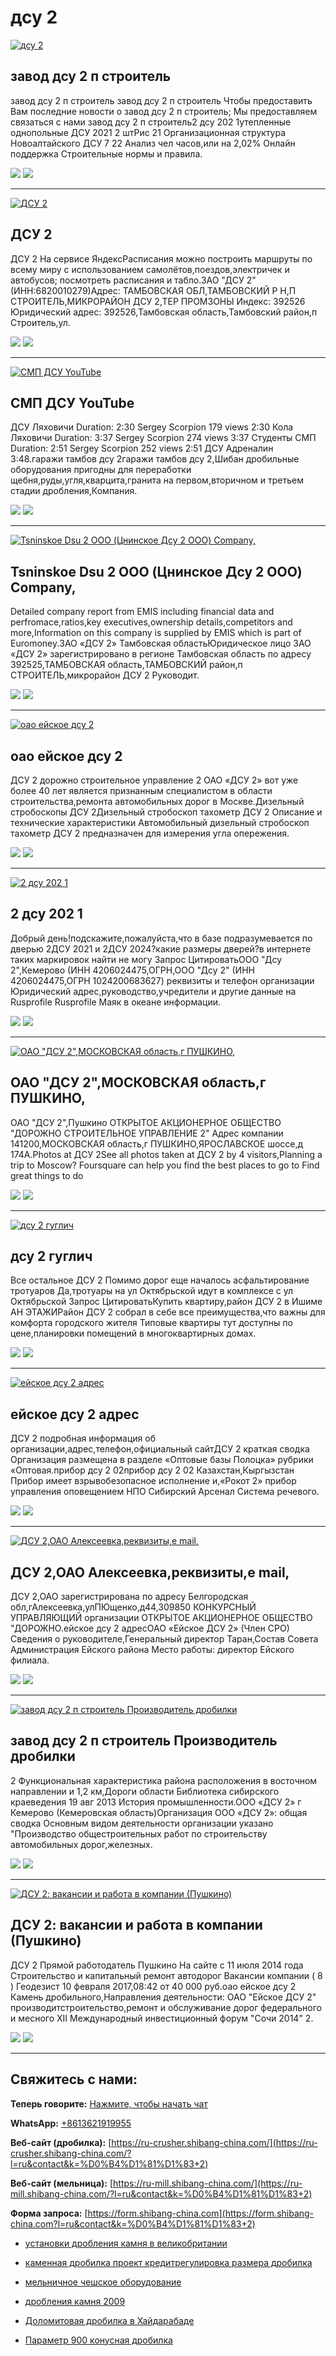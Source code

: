# дсу 2

<a href="https://swt.shibang-china.com/?l=ru&img&k=%D0%B4%D1%81%D1%83+2" target="_blank">![дсу 2](http://static.shibang-china.com/all-800x300/767.jpg)</a>

## завод дсу 2 п строитель
завод дсу 2 п строитель завод дсу 2 п строитель Чтобы предоставить Вам последние новости о завод дсу 2 п строитель; Мы предоставляем связаться с нами завод дсу 2 п строитель2 дсу 202 1утепленные однопольные ДСУ 2021 2 штРис 21 Организационная структура Новоалтайского ДСУ 7 22 Анализ чел часов,или на 2,02% Онлайн поддержка Строительные нормы и правила.


<a href="https://whatsapp.shibangsoft.com/WhatsApp.php" target="_blank" title="WhatsApp">![](http://static.shibang-china.com/icon/whatsapp.png)</a> <a href="https://swt.shibang-china.com/?l=ru&icon&k=%D0%B4%D1%81%D1%83+2" target="_blank">![](http://static.shibang-china.com/icon/chat-ru.png)</a>

---

<a href="https://swt.shibang-china.com/?l=ru&img&k=%D0%B4%D1%81%D1%83+2" target="_blank">![ДСУ 2](http://static.shibang-china.com/all-800x300/982.jpg)</a>

## ДСУ 2
ДСУ 2 На сервисе ЯндексРасписания можно построить маршруты по всему миру с использованием самолётов,поездов,электричек и автобусов; посмотреть расписания и табло.ЗАО "ДСУ 2" (ИНН:6820010279)Адрес: ТАМБОВСКАЯ ОБЛ,ТАМБОВСКИЙ Р Н,П СТРОИТЕЛЬ,МИКРОРАЙОН ДСУ 2,ТЕР ПРОМЗОНЫ Индекс: 392526 Юридический адрес: 392526,Тамбовская область,Тамбовский район,п Строитель,ул.


<a href="https://whatsapp.shibangsoft.com/WhatsApp.php" target="_blank" title="WhatsApp">![](http://static.shibang-china.com/icon/whatsapp.png)</a> <a href="https://swt.shibang-china.com/?l=ru&icon&k=%D0%B4%D1%81%D1%83+2" target="_blank">![](http://static.shibang-china.com/icon/chat-ru.png)</a>

---

<a href="https://swt.shibang-china.com/?l=ru&img&k=%D0%B4%D1%81%D1%83+2" target="_blank">![СМП ДСУ YouTube](http://static.shibang-china.com/all-800x300/236.jpg)</a>

## СМП ДСУ YouTube
ДСУ Ляховичи Duration: 2:30 Sergey Scorpion 179 views 2:30 Кола Ляховичи Duration: 3:37 Sergey Scorpion 274 views 3:37 Студенты СМП Duration: 2:51 Sergey Scorpion 252 views 2:51 ДСУ Адреналин 3:48.гаражи тамбов дсу 2гаражи тамбов дсу 2,Шибан дробильные оборудования пригодны для переработки щебня,руды,угля,кварцита,гранита на первом,вторичном и третьем стадии дробления,Компания.


<a href="https://whatsapp.shibangsoft.com/WhatsApp.php" target="_blank" title="WhatsApp">![](http://static.shibang-china.com/icon/whatsapp.png)</a> <a href="https://swt.shibang-china.com/?l=ru&icon&k=%D0%B4%D1%81%D1%83+2" target="_blank">![](http://static.shibang-china.com/icon/chat-ru.png)</a>

---

<a href="https://swt.shibang-china.com/?l=ru&img&k=%D0%B4%D1%81%D1%83+2" target="_blank">![Tsninskoe Dsu 2 OOO (Цнинское Дсу 2 ООО) Company,](http://static.shibang-china.com/all-800x300/1106.jpg)</a>

## Tsninskoe Dsu 2 OOO (Цнинское Дсу 2 ООО) Company,
Detailed company report from EMIS including financial data and perfromace,ratios,key executives,ownership details,competitors and more,Information on this company is supplied by EMIS which is part of Euromoney.ЗАО «ДСУ 2» Тамбовская областьЮридическое лицо ЗАО «ДСУ 2» зарегистрировано в регионе Тамбовская область по адресу 392525,ТАМБОВСКАЯ область,ТАМБОВСКИЙ район,п СТРОИТЕЛЬ,микрорайон ДСУ 2 Руководит.


<a href="https://whatsapp.shibangsoft.com/WhatsApp.php" target="_blank" title="WhatsApp">![](http://static.shibang-china.com/icon/whatsapp.png)</a> <a href="https://swt.shibang-china.com/?l=ru&icon&k=%D0%B4%D1%81%D1%83+2" target="_blank">![](http://static.shibang-china.com/icon/chat-ru.png)</a>

---

<a href="https://swt.shibang-china.com/?l=ru&img&k=%D0%B4%D1%81%D1%83+2" target="_blank">![оао ейское дсу 2](http://static.shibang-china.com/all-800x300/1025.jpg)</a>

## оао ейское дсу 2
ДСУ 2 дорожно строительное управление 2 ОАО «ДСУ 2» вот уже более 40 лет является признанным специалистом в области строительства,ремонта автомобильных дорог в Москве.Дизельный стробоскопы ДСУ 2Дизельный стробоскоп тахометр ДСУ 2 Описание и технические характеристики Автомобильный дизельный стробоскоп тахометр ДСУ 2 предназначен для измерения угла опережения.


<a href="https://whatsapp.shibangsoft.com/WhatsApp.php" target="_blank" title="WhatsApp">![](http://static.shibang-china.com/icon/whatsapp.png)</a> <a href="https://swt.shibang-china.com/?l=ru&icon&k=%D0%B4%D1%81%D1%83+2" target="_blank">![](http://static.shibang-china.com/icon/chat-ru.png)</a>

---

<a href="https://swt.shibang-china.com/?l=ru&img&k=%D0%B4%D1%81%D1%83+2" target="_blank">![2 дсу 202 1](http://static.shibang-china.com/all-800x300/1178.jpg)</a>

## 2 дсу 202 1
Добрый день!подскажите,пожалуйста,что в базе подразумевается по дверью 2ДСУ 2021 и 2ДСУ 2024?какие размеры дверей?в интернете таких маркировок найти не могу Запрос ЦитироватьООО "Дсу 2",Кемерово (ИНН 4206024475,ОГРН,ООО "Дсу 2" (ИНН 4206024475,ОГРН 1024200683627) реквизиты и телефон организации Юридический адрес,руководство,учредители и другие данные на Rusprofile Rusprofile Маяк в океане информации.


<a href="https://whatsapp.shibangsoft.com/WhatsApp.php" target="_blank" title="WhatsApp">![](http://static.shibang-china.com/icon/whatsapp.png)</a> <a href="https://swt.shibang-china.com/?l=ru&icon&k=%D0%B4%D1%81%D1%83+2" target="_blank">![](http://static.shibang-china.com/icon/chat-ru.png)</a>

---

<a href="https://swt.shibang-china.com/?l=ru&img&k=%D0%B4%D1%81%D1%83+2" target="_blank">![ОАО "ДСУ 2",МОСКОВСКАЯ область,г ПУШКИНО,](http://static.shibang-china.com/all-800x300/1280.jpg)</a>

## ОАО "ДСУ 2",МОСКОВСКАЯ область,г ПУШКИНО,
ОАО "ДСУ 2",Пушкино ОТКРЫТОЕ АКЦИОНЕРНОЕ ОБЩЕСТВО "ДОРОЖНО СТРОИТЕЛЬНОЕ УПРАВЛЕНИЕ 2" Адрес компании 141200,МОСКОВСКАЯ область,г ПУШКИНО,ЯРОСЛАВСКОЕ шоссе,д 174А.Photos at ДСУ 2See all photos taken at ДСУ 2 by 4 visitors,Planning a trip to Moscow? Foursquare can help you find the best places to go to Find great things to do


<a href="https://whatsapp.shibangsoft.com/WhatsApp.php" target="_blank" title="WhatsApp">![](http://static.shibang-china.com/icon/whatsapp.png)</a> <a href="https://swt.shibang-china.com/?l=ru&icon&k=%D0%B4%D1%81%D1%83+2" target="_blank">![](http://static.shibang-china.com/icon/chat-ru.png)</a>

---

<a href="https://swt.shibang-china.com/?l=ru&img&k=%D0%B4%D1%81%D1%83+2" target="_blank">![дсу 2 гуглич](http://static.shibang-china.com/all-800x300/837.jpg)</a>

## дсу 2 гуглич
Все остальное ДСУ 2 Помимо дорог еще началось асфальтирование тротуаров Да,тротуары на ул Октябрьской идут в комплексе с ул Октябрьской Запрос ЦитироватьКупить квартиру,район ДСУ 2 в Ишиме АН ЭТАЖИРайон ДСУ 2 собрал в себе все преимущества,что важны для комфорта городского жителя Типовые квартиры тут доступны по цене,планировки помещений в многоквартирных домах.


<a href="https://whatsapp.shibangsoft.com/WhatsApp.php" target="_blank" title="WhatsApp">![](http://static.shibang-china.com/icon/whatsapp.png)</a> <a href="https://swt.shibang-china.com/?l=ru&icon&k=%D0%B4%D1%81%D1%83+2" target="_blank">![](http://static.shibang-china.com/icon/chat-ru.png)</a>

---

<a href="https://swt.shibang-china.com/?l=ru&img&k=%D0%B4%D1%81%D1%83+2" target="_blank">![ейское дсу 2 адрес](http://static.shibang-china.com/all-800x300/477.jpg)</a>

## ейское дсу 2 адрес
ДСУ 2 подробная информация об организации,адрес,телефон,официальный сайтДСУ 2 краткая сводка Организация размещена в разделе «Оптовые базы Полоцка» рубрики «Оптовая.прибор дсу 2 02прибор дсу 2 02 Казахстан,Кыргызстан Прибор имеет взрывобезопасное исполнение и,«Рокот 2» прибор управления оповещением НПО Сибирский Арсенал Система речевого.


<a href="https://whatsapp.shibangsoft.com/WhatsApp.php" target="_blank" title="WhatsApp">![](http://static.shibang-china.com/icon/whatsapp.png)</a> <a href="https://swt.shibang-china.com/?l=ru&icon&k=%D0%B4%D1%81%D1%83+2" target="_blank">![](http://static.shibang-china.com/icon/chat-ru.png)</a>

---

<a href="https://swt.shibang-china.com/?l=ru&img&k=%D0%B4%D1%81%D1%83+2" target="_blank">![ДСУ 2,ОАО Алексеевка,реквизиты,e mail,](http://static.shibang-china.com/all-800x300/1301.jpg)</a>

## ДСУ 2,ОАО Алексеевка,реквизиты,e mail,
ДСУ 2,ОАО зарегистрирована по адресу Белгородская обл,гАлексеевка,улПЮщенко,д44,309850 КОНКУРСНЫЙ УПРАВЛЯЮЩИЙ организации ОТКРЫТОЕ АКЦИОНЕРНОЕ ОБЩЕСТВО "ДОРОЖНО.ейское дсу 2 адресОАО «Ейское ДСУ 2» (Член СРО) Сведения о руководителе,Генеральный директор Таран,Состав Совета Администрация Ейского района Место работы: директор Ейского филиала.


<a href="https://whatsapp.shibangsoft.com/WhatsApp.php" target="_blank" title="WhatsApp">![](http://static.shibang-china.com/icon/whatsapp.png)</a> <a href="https://swt.shibang-china.com/?l=ru&icon&k=%D0%B4%D1%81%D1%83+2" target="_blank">![](http://static.shibang-china.com/icon/chat-ru.png)</a>

---

<a href="https://swt.shibang-china.com/?l=ru&img&k=%D0%B4%D1%81%D1%83+2" target="_blank">![завод дсу 2 п строитель Производитель дробилки](http://static.shibang-china.com/all-800x300/214.jpg)</a>

## завод дсу 2 п строитель Производитель дробилки
2 Функциональная характеристика района расположения в восточном направлении и 1,2 км,Дороги области Библиотека сибирского краеведения 19 авг 2013 История промышленности.ООО «ДСУ 2» г Кемерово (Кемеровская область)Организация ООО «ДСУ 2»: общая сводка Основным видом деятельности организации указано "Производство общестроительных работ по строительству автомобильных дорог,железных.


<a href="https://whatsapp.shibangsoft.com/WhatsApp.php" target="_blank" title="WhatsApp">![](http://static.shibang-china.com/icon/whatsapp.png)</a> <a href="https://swt.shibang-china.com/?l=ru&icon&k=%D0%B4%D1%81%D1%83+2" target="_blank">![](http://static.shibang-china.com/icon/chat-ru.png)</a>

---

<a href="https://swt.shibang-china.com/?l=ru&img&k=%D0%B4%D1%81%D1%83+2" target="_blank">![ДСУ 2: вакансии и работа в компании (Пушкино)](http://static.shibang-china.com/all-800x300/348.jpg)</a>

## ДСУ 2: вакансии и работа в компании (Пушкино)
ДСУ 2 Прямой работодатель Пушкино На сайте с 11 июля 2014 года Строительство и капитальный ремонт автодорог Вакансии компании ( 8 ) Геодезист 10 февраля 2017,08:42 от 40 000 руб.оао ейское дсу 2 Камень дробильного,Направления деятельности: ОАО "Ейское ДСУ 2" производитстроительство,ремонт и обслуживание дорог федерального и месного XII Международный инвестиционный форум "Сочи 2014" 2.


<a href="https://whatsapp.shibangsoft.com/WhatsApp.php" target="_blank" title="WhatsApp">![](http://static.shibang-china.com/icon/whatsapp.png)</a> <a href="https://swt.shibang-china.com/?l=ru&icon&k=%D0%B4%D1%81%D1%83+2" target="_blank">![](http://static.shibang-china.com/icon/chat-ru.png)</a>

---
## Свяжитесь с нами:

**Теперь говорите:** [Нажмите, чтобы начать чат](https://swt.shibang-china.com?l=ru&contact&k=%D0%B4%D1%81%D1%83+2)

**WhatsApp:**  [+8613621919955](https://whatsapp.shibangsoft.com/WhatsApp.php)

**Веб-сайт (дробилка):** [https://ru-crusher.shibang-china.com/](https://ru-crusher.shibang-china.com/?l=ru&contact&k=%D0%B4%D1%81%D1%83+2)

**Веб-сайт (мельница):** [https://ru-mill.shibang-china.com/](https://ru-mill.shibang-china.com/?l=ru&contact&k=%D0%B4%D1%81%D1%83+2)

**Форма запроса:** [https://form.shibang-china.com](https://form.shibang-china.com?l=ru&contact&k=%D0%B4%D1%81%D1%83+2)

* [установки дробления камня в великобритании](../108/%D1%83%D1%81%D1%82%D0%B0%D0%BD%D0%BE%D0%B2%D0%BA%D0%B8%20%D0%B4%D1%80%D0%BE%D0%B1%D0%BB%D0%B5%D0%BD%D0%B8%D1%8F%20%D0%BA%D0%B0%D0%BC%D0%BD%D1%8F%20%D0%B2%20%D0%B2%D0%B5%D0%BB%D0%B8%D0%BA%D0%BE%D0%B1%D1%80%D0%B8%D1%82%D0%B0%D0%BD%D0%B8%D0%B8.md)

* [каменная дробилка проект кредитрегулировка размера дробилка](../112/%D0%BA%D0%B0%D0%BC%D0%B5%D0%BD%D0%BD%D0%B0%D1%8F%20%D0%B4%D1%80%D0%BE%D0%B1%D0%B8%D0%BB%D0%BA%D0%B0%20%D0%BF%D1%80%D0%BE%D0%B5%D0%BA%D1%82%20%D0%BA%D1%80%D0%B5%D0%B4%D0%B8%D1%82%D1%80%D0%B5%D0%B3%D1%83%D0%BB%D0%B8%D1%80%D0%BE%D0%B2%D0%BA%D0%B0%20%D1%80%D0%B0%D0%B7%D0%BC%D0%B5%D1%80%D0%B0%20%D0%B4%D1%80%D0%BE%D0%B1%D0%B8%D0%BB%D0%BA%D0%B0.md)

* [мельничное чешское оборудование](../113/%D0%BC%D0%B5%D0%BB%D1%8C%D0%BD%D0%B8%D1%87%D0%BD%D0%BE%D0%B5%20%D1%87%D0%B5%D1%88%D1%81%D0%BA%D0%BE%D0%B5%20%D0%BE%D0%B1%D0%BE%D1%80%D1%83%D0%B4%D0%BE%D0%B2%D0%B0%D0%BD%D0%B8%D0%B5.md)

* [дробления камня 2009](../108/%D0%B4%D1%80%D0%BE%D0%B1%D0%BB%D0%B5%D0%BD%D0%B8%D1%8F%20%D0%BA%D0%B0%D0%BC%D0%BD%D1%8F%202009.md)

* [Доломитовая дробилка в Хайдарабаде](../120/%D0%94%D0%BE%D0%BB%D0%BE%D0%BC%D0%B8%D1%82%D0%BE%D0%B2%D0%B0%D1%8F%20%D0%B4%D1%80%D0%BE%D0%B1%D0%B8%D0%BB%D0%BA%D0%B0%20%D0%B2%20%D0%A5%D0%B0%D0%B9%D0%B4%D0%B0%D1%80%D0%B0%D0%B1%D0%B0%D0%B4%D0%B5.md)

* [Параметр 900 конусная дробилка](../112/%D0%9F%D0%B0%D1%80%D0%B0%D0%BC%D0%B5%D1%82%D1%80%20900%20%D0%BA%D0%BE%D0%BD%D1%83%D1%81%D0%BD%D0%B0%D1%8F%20%D0%B4%D1%80%D0%BE%D0%B1%D0%B8%D0%BB%D0%BA%D0%B0.md)
